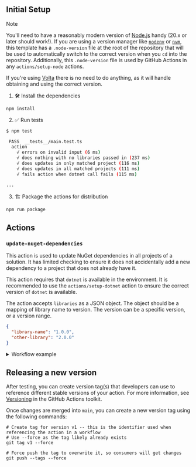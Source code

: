 ## Initial Setup

> [!NOTE]
>
> You'll need to have a reasonably modern version of [Node.js](https://nodejs.org) handy (20.x or later should work!).
> If you are using a version manager like [`nodenv`](https://github.com/nodenv/nodenv) or
> [`nvm`](https://github.com/nvm-sh/nvm), this template has a `.node-version` file at the root of the repository that
> will be used to automatically switch to the correct version when you `cd` into the repository. Additionally, this
> `.node-version` file is used by GitHub Actions in any `actions/setup-node` actions.
> 
> If you're using [Volta](https://volta.sh) there is no need to do anything, as it will handle obtaining and using the correct
> version.

1. :hammer_and_wrench: Install the dependencies

```bash
npm install
```

2. :white_check_mark: Run tests

```bash
$ npm test

 PASS  __tests__/main.test.ts
  action
    √ errors on invalid input (6 ms)                                                                                                                                                                           
    √ does nothing with no libraries passed in (237 ms)                                                                                                                                                        
    √ does updates in only matched project (116 ms)                                                                                                                                                            
    √ does updates in all matched projects (111 ms)                                                                                                                                                            
    √ fails action when dotnet call fails (115 ms)

...
```

3. :building_construction: Package the actions for distribution

```bash
npm run package
```


## Actions

### `update-nuget-dependencies`

This action is used to update NuGet dependencies in all projects of a solution. It has limited checking to ensure it
does not accidentally add a new dependency to a project that does not already have it.

This action requires that `dotnet` is available in the environment. It is recommended to use the `actions/setup-dotnet`
action to ensure the correct version of `dotnet` is available.

The action accepts `libraries` as a JSON object. The object should be a mapping of library name to version. The version
can be a specific version, or a version range.

```json
{
  "library-name": "1.0.0",
  "other-library": "2.0.0"
}
```

<details>
<summary>Workflow example</summary>

```yaml
name: Library Updated

on:
  repository_dispatch:
    types:
      - library_updated

jobs:
  update_library:
    runs-on: ubuntu-latest
    steps:
      - name: Checkout repo
        uses: actions/checkout@v4
        with:
          fetch-depth: 0
      - name: Setup dotnet
        uses: actions/setup-dotnet@v3
        with:
          dotnet-version: 7.x
          source-url: https://nuget.pkg.github.com/cfacorp/index.json
        env:
          NUGET_AUTH_TOKEN: ${{ secrets.GITHUB_TOKEN }}
      - name: Add updated libraries to solution
        uses: tehbilly/rex-actions/update-nuget-dependencies@v1
        with:
          libraries: ${{ toJSON(github.event.client_payload.libraries) }}
```
</details>

## Releasing a new version

After testing, you can create version tag(s) that developers can use to reference different stable versions of your
action. For more information, see [Versioning](https://github.com/actions/toolkit/blob/master/docs/action-versioning.md)
in the GitHub Actions toolkit.

Once changes are merged into `main`, you can create a new version tag using the following commands:

```shell
# Create tag for version v1 -- this is the identifier used when referencing the action in a workflow
# Use --force as the tag likely already exists 
git tag v1 --force

# Force push the tag to overwrite it, so consumers will get changes
git push --tags --force
```
